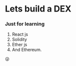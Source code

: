 # Lets build a **DEX**
### Just for learning
1. React js
2. Solidity
3. Ether js
4. And Ethereum.

😜 
